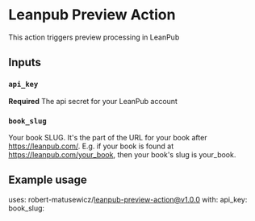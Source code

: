 # Leanpub Preview Action
This action triggers preview processing in LeanPub

## Inputs
### `api_key`
**Required** The api secret for your LeanPub account

### `book_slug`
Your book SLUG. It's the part of the URL for your book after https://leanpub.com/. E.g. if your book is found at https://leanpub.com/your_book, then your book's slug is your_book.

## Example usage

uses: robert-matusewicz/leanpub-preview-action@v1.0.0
with:
    api_key: <YOUR API KEY>
    book_slug: <YOUR BOOK SLUG>
